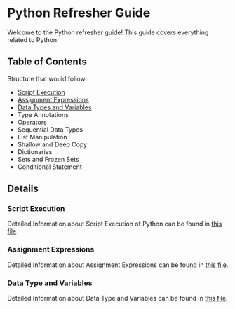 # Python Refresher Guide

Welcome to the Python refresher guide! This guide covers everything related to Python.

## Table of Contents
Structure that would follow:
* [Script Execution](./script_execution)
* [Assignment Expressions](./assignment_expressions)
* [Data Types and Variables](./data_types_variables/)
* Type Annotations
* Operators
* Sequential Data Types
* List Manipulation
* Shallow and Deep Copy
* Dictionaries
* Sets and Frozen Sets
* Conditional Statement


## Details

### Script Execution
Detailed Information about Script Execution of Python can be found in [this file](./script_execution/README.md).

### Assignment Expressions
Detailed Information about Assignment Expressions can be found in [this file](./assignment_expressions/README.md).

### Data Type and Variables
Detailed Information about Data Type and Variables can be found in [this file](./data_types_variables/README.md).